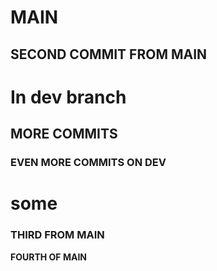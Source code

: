 
# MAIN
## SECOND COMMIT FROM MAIN

# In dev branch
## MORE COMMITS
### EVEN MORE COMMITS ON DEV
**some**
=======
### THIRD FROM MAIN
**FOURTH OF MAIN**

